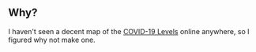 ## Why?

I haven't seen a decent map of the [COVID-19 Levels](https://www.ontario.ca/page/covid-19-response-framework-keeping-ontario-safe-and-open) online anywhere, so I figured why not make one. 

<script src="https://embed.github.com/view/geojson/PatLittle/ontario-covid-level-map/main/covid-level-by-phu.geojson"></script>
